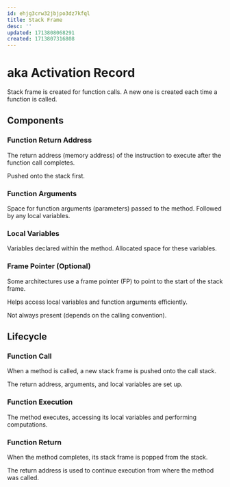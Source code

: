 ```yaml
---
id: ehjg3crw32jbjpo3dz7kfql
title: Stack Frame
desc: ''
updated: 1713808068291
created: 1713807316808
---
```



# aka Activation Record

Stack frame is created for function calls. A new one is created each time a function is called.

## Components

### Function Return Address

The return address (memory address) of the instruction to execute after the function call completes.

Pushed onto the stack first.

### Function Arguments

Space for function arguments (parameters) passed to the method.
Followed by any local variables.

### Local Variables

Variables declared within the method.
Allocated space for these variables.

### Frame Pointer (Optional)
Some architectures use a frame pointer (FP) to point to the start of the stack frame.

Helps access local variables and function arguments efficiently.

Not always present (depends on the calling convention).


## Lifecycle

### Function Call

When a method is called, a new stack frame is pushed onto the call stack.

The return address, arguments, and local variables are set up.

### Function Execution

The method executes, accessing its local variables and performing computations.

### Function Return

When the method completes, its stack frame is popped from the stack.

The return address is used to continue execution from where the method was called.
